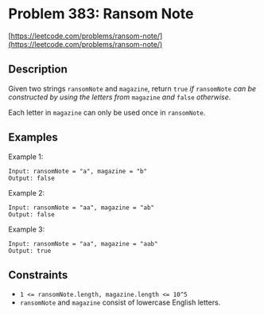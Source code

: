 # Problem 383: Ransom Note

[https://leetcode.com/problems/ransom-note/](https://leetcode.com/problems/ransom-note/)

## Description

Given two strings `ransomNote` and `magazine`, return `true` *if* `ransomNote` *can be constructed by using the letters from* `magazine` *and* `false` *otherwise*.

Each letter in `magazine` can only be used once in `ransomNote`.

## Examples

Example 1:
```
Input: ransomNote = "a", magazine = "b"
Output: false
```

Example 2:
```
Input: ransomNote = "aa", magazine = "ab"
Output: false
```

Example 3:
```
Input: ransomNote = "aa", magazine = "aab"
Output: true
```

## Constraints

- `1 <= ransomNote.length, magazine.length <= 10^5`
- `ransomNote` and `magazine` consist of lowercase English letters.